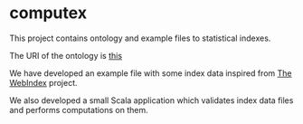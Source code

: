computex
========

This project contains ontology and example files to statistical indexes.

The URI of the ontology is [this](http://purl.org/weso/ontology/computex)

We have developed an example file with some index data inspired from [The WebIndex](http://thewebindex.org) project.

We also developed a small Scala application which validates index data files and performs computations on them.





